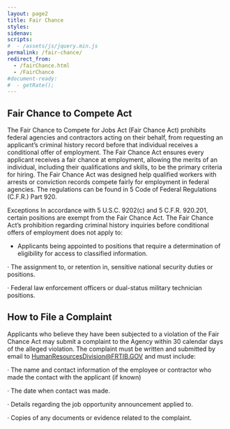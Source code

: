 ```yaml
---
layout: page2
title: Fair Chance
styles:
sidenav:
scripts:
#  - /assets/js/jquery.min.js
permalink: /fair-chance/
redirect_from:
  - /fairChance.html
  - /FairChance
#document-ready:
#  - getRate();
---
```


## Fair Chance to Compete Act

The Fair Chance to Compete for Jobs Act (Fair Chance Act) prohibits federal agencies and contractors acting on their behalf, from requesting an applicant’s criminal history record before that individual receives a conditional offer of employment. The Fair Chance Act ensures every applicant receives a fair chance at employment, allowing the merits of an individual, including their qualifications and skills, to be the primary criteria for hiring. The Fair Chance Act was designed help qualified workers with arrests or conviction records compete fairly for employment in federal agencies. The regulations can be found in 5 Code of Federal Regulations (C.F.R.) Part 920.

Exceptions In accordance with 5 U.S.C. 9202(c) and 5 C.F.R. 920.201, certain positions are exempt from the Fair Chance Act. The Fair Chance Act’s prohibition regarding criminal history inquiries before conditional offers of employment does not apply to:


* Applicants being appointed to positions that require a determination of eligibility for access to classified information.


· The assignment to, or retention in, sensitive national security duties or positions.


· Federal law enforcement officers or dual-status military technician positions.

## How to File a Complaint

Applicants who believe they have been subjected to a violation of the Fair Chance Act may submit a complaint to the Agency within 30 calendar days of the alleged violation. The complaint must be written and submitted by email to <HumanResourcesDivision@FRTIB.GOV> and must include:

· The name and contact information of the employee or contractor who made the contact with the applicant (if known)


· The date when contact was made.


· Details regarding the job opportunity announcement applied to.


· Copies of any documents or evidence related to the complaint.

<!-- CONTENT END -->

